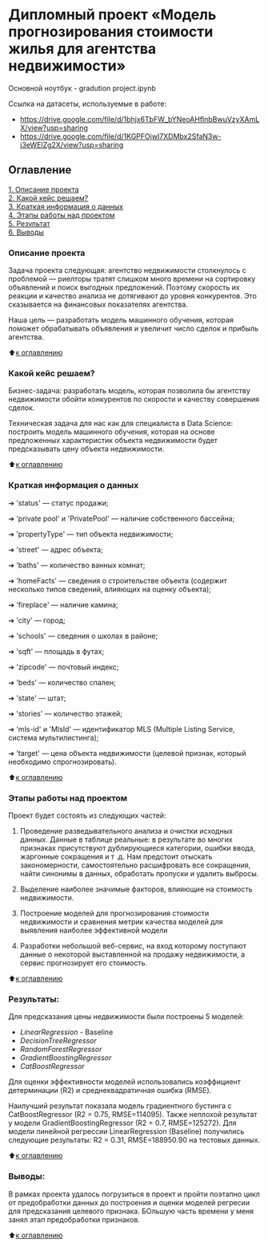 # Дипломный проект  «Модель прогнозирования стоимости жилья для агентства недвижимости»
Основной ноутбук - gradution project.ipynb

Ссылка на датасеты, используемые в работе:
 - https://drive.google.com/file/d/1bhjx6TbFW_bYNeoAHflnbBwuVzyXAmLX/view?usp=sharing
 - https://drive.google.com/file/d/1KGPFOjwI7XDMbx2SfaN3w-j3eWElZg2X/view?usp=sharing


## Оглавление  
[1. Описание проекта](https://github.com/balkhinag/SkillFactory/blob/main/Graduation%20Project/README.md#%D0%BE%D0%BF%D0%B8%D1%81%D0%B0%D0%BD%D0%B8%D0%B5-%D0%BF%D1%80%D0%BE%D0%B5%D0%BA%D1%82%D0%B0)  
[2. Какой кейс решаем?](https://github.com/balkhinag/Project_1#%D0%BA%D0%B0%D0%BA%D0%BE%D0%B9-%D0%BA%D0%B5%D0%B9%D1%81-%D1%80%D0%B5%D1%88%D0%B0%D0%B5%D0%BC)  
[3. Краткая информация о данных](https://github.com/balkhinag/Project_1#%D0%BA%D1%80%D0%B0%D1%82%D0%BA%D0%B0%D1%8F-%D0%B8%D0%BD%D1%84%D0%BE%D1%80%D0%BC%D0%B0%D1%86%D0%B8%D1%8F-%D0%BE-%D0%B4%D0%B0%D0%BD%D0%BD%D1%8B%D1%85)  
[4. Этапы работы над проектом](https://github.com/balkhinag/Project_1#%D1%8D%D1%82%D0%B0%D0%BF%D1%8B-%D1%80%D0%B0%D0%B1%D0%BE%D1%82%D1%8B-%D0%BD%D0%B0%D0%B4-%D0%BF%D1%80%D0%BE%D0%B5%D0%BA%D1%82%D0%BE%D0%BC)  
[5. Результат](https://github.com/balkhinag/Project_1#%D1%80%D0%B5%D0%B7%D1%83%D0%BB%D1%8C%D1%82%D0%B0%D1%82%D1%8B)    
[6. Выводы](https://github.com/balkhinag/Project_1#%D0%B2%D1%8B%D0%B2%D0%BE%D0%B4%D1%8B) 

### Описание проекта   
Задача проекта следующая: агентство недвижимости столкнулось с проблемой — риелторы тратят слишком много времени на сортировку объявлений и поиск выгодных предложений. Поэтому скорость их реакции и качество анализа не дотягивают до уровня конкурентов. Это сказывается на финансовых показателях агентства.

Наша цель — разработать модель машинного обучения, которая поможет обрабатывать объявления и увеличит число сделок и прибыль агентства.

:arrow_up:[к оглавлению](_)


### Какой кейс решаем?    
Бизнес-задача: разработать модель, которая позволила бы агентству недвижимости обойти конкурентов по скорости и качеству совершения сделок.

Техническая задача для нас как для специалиста в Data Science: построить модель машинного обучения, которая на основе предложенных характеристик объекта недвижимости будет предсказывать цену объекта недвижимости.

:arrow_up:[к оглавлению](.README.md#Оглавление)

### Краткая информация о данных
➔ 'status' — статус продажи;

➔ 'private pool' и 'PrivatePool' — наличие собственного бассейна;

➔ 'propertyType' — тип объекта недвижимости;

➔ 'street' — адрес объекта;

➔ 'baths' — количество ванных комнат;

➔ 'homeFacts' — сведения о строительстве объекта (содержит несколько
типов сведений, влияющих на оценку объекта);

➔ 'fireplace' — наличие камина;

➔ 'city' — город;

➔ 'schools' — сведения о школах в районе;

➔ 'sqft' — площадь в футах;

➔ 'zipcode' — почтовый индекс;

➔ 'beds' — количество спален;

➔ 'state' — штат;

➔ 'stories' — количество этажей;

➔ 'mls-id' и 'MlsId' — идентификатор MLS (Multiple Listing Service, система
мультилистинга);

➔ 'target' — цена объекта недвижимости (целевой признак, который
необходимо спрогнозировать).
  
:arrow_up:[к оглавлению](.README.md#Оглавление)


### Этапы работы над проектом  
Проект будет состоять из следующих частей:

1. Проведение разведывательного анализа и очистки исходных данных. Данные в таблице реальные: в результате во многих признаках присутствуют дублирующиеся категории, ошибки ввода, жаргонные сокращения и т .д. Нам предстоит отыскать закономерности, самостоятельно расшифровать все сокращения, найти синонимы в данных, обработать пропуски и удалить выбросы.

2. Выделение наиболее значимые факторов, влияющие на стоимость недвижимости.

3. Построение моделей для прогнозирования стоимости недвижимости и сравнения метрик качества моделей для выявления наиболее эффективной модели

4. Разработки небольшой веб-сервис, на вход которому поступают данные о некоторой выставленной на продажу недвижимости, а сервис прогнозирует его стоимость.


:arrow_up:[к оглавлению](.README.md#Оглавление)


### Результаты:  
Для предсказания цены недвижимости были построены 5 моделей:
- *LinearRegression* - Baseline
- *DecisionTreeRegressor*
- *RandomForestRegressor*
- *GradientBoostingRegressor*
- *CatBoostRegressor*

Для оценки эффективности моделей использовались коэффициент детерминации (R2) и среднеквадратичная ошибка (RMSE).

Наилучший результат показала модель градиентного бустинга с CatBoostRegressor (R2 = 0.75, RMSE=114095). Также неплохой результат у модели GradientBoostingRegressor (R2 = 0.7, RMSE=125272). Для модели линейной регрессии LinearRegression (Baseline) получились следующие результаты: R2 = 0.31, RMSE=188950.90 на тестовых данных.

:arrow_up:[к оглавлению](.README.md#Оглавление)


### Выводы:  
В рамках проекта удалось погрузиться в проект и пройти поэтапно цикл от предобработки данных до построения и оценки моделей регресии для предсказания целевого признака. БОльшую часть времени у меня занял этап предобработки признаков. 

:arrow_up:[к оглавлению](.README.md#Оглавление)

